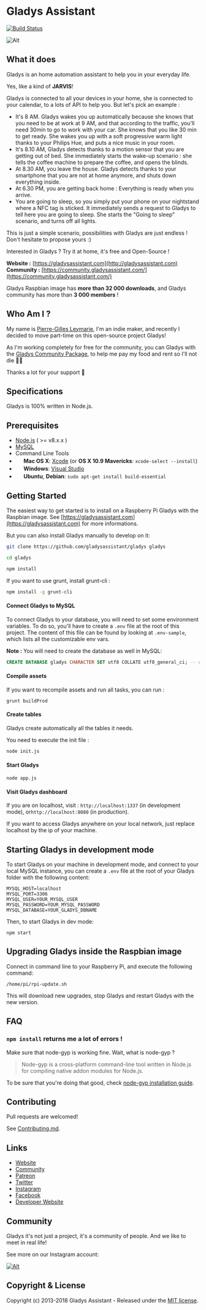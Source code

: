 Gladys Assistant
=======================

[![Build Status](https://travis-ci.org/GladysAssistant/Gladys.svg?branch=master)](https://travis-ci.org/GladysAssistant/Gladys)

![Alt](https://gladysassistant.com/assets/images/presentation/facebook_share_gladys.jpg)

What it does
-------------

Gladys is an home automation assistant to help you in your everyday life.

Yes, like a kind of **JARVIS**!

Gladys is connected to all your devices in your home, she is connected to your calendar, to a lots of API to help you. But let's pick an example :

- It's 8 AM. Gladys wakes you up automatically because she knows that you need to be at work at 9 AM, and that according to the traffic, you'll need 30min to go to work with your car. She knows that you like 30 min to get ready.
She wakes you up with a soft progressive warm light thanks to your Philips Hue, and puts a nice music in your room.
- It's 8.10 AM, Gladys detects thanks to a motion sensor that you are getting out of bed. She immediately starts the wake-up scenario : she tells the coffee machine to prepare the coffee, and opens the blinds.
- At 8.30 AM, you leave the house. Gladys detects thanks to your smartphone that you are not at home anymore, and shuts down everything inside.
- At 6.30 PM, you are getting back home : Everything is ready when you arrive.
- You are going to sleep, so you simply put your phone on your nightstand where a NFC tag is sticked. It immediately sends a request to Gladys to tell here you are going to sleep. She starts the "Going to sleep" scenario, and turns off all lights.

This is just a simple scenario, possibilities with Gladys are just endless ! Don't hesitate to propose yours :)

Interested in Gladys ? Try it at home, it's free and Open-Source !

**Website :** [https://gladysassistant.com](http://gladysassistant.com) <br>
**Community :** [https://community.gladysassistant.com/](https://community.gladysassistant.com/)

Gladys Raspbian image has **more than 32 000 downloads**, and Gladys community has more than **3 000 members** ! 

Who Am I ?
-------------

My name is [Pierre-Gilles Leymarie](https://twitter.com/pierregillesl), I'm an indie maker, and recently I decided to move part-time on this open-source project Gladys!

As I'm working completely for free for the community, you can Gladys with the [Gladys Community Package](https://gladysassistant.com/gladys-community-package), to help me pay my food and rent so I'll not die 🤤😄

Thanks a lot for your support 🙏

Specifications
-------------

Gladys is 100% written in Node.js.

Prerequisites
-------------

- [Node.js](http://nodejs.org) ( >= v8.x.x )
- [MySQL](http://www.mysql.com/)
- Command Line Tools
 - <img src="http://deluge-torrent.org/images/apple-logo.gif" height="17">&nbsp;**Mac OS X**: [Xcode](https://itunes.apple.com/us/app/xcode/id497799835?mt=12) (or **OS X 10.9 Mavericks**: `xcode-select --install`)
 - <img src="http://dc942d419843af05523b-ff74ae13537a01be6cfec5927837dcfe.r14.cf1.rackcdn.com/wp-content/uploads/windows-8-50x50.jpg" height="17">&nbsp;**Windows**: [Visual Studio](http://www.visualstudio.com/downloads/download-visual-studio-vs#d-express-windows-8)
 - <img src="https://lh5.googleusercontent.com/-2YS1ceHWyys/AAAAAAAAAAI/AAAAAAAAAAc/0LCb_tsTvmU/s46-c-k/photo.jpg" height="17">&nbsp;**Ubuntu**, **Debian**: `sudo apt-get install build-essential`



 
Getting Started
---------------

The easiest way to get started is to install on a Raspberry Pi Gladys with the Raspbian image. See [https://gladysassistant.com](https://gladysassistant.com) for more informations.

But you can also install Gladys manually to develop on it:

```bash
git clone https://github.com/gladysassistant/gladys gladys
```

```bash
cd gladys
```

```bash
npm install
```

If you want to use grunt, install grunt-cli :

```bash
npm install -g grunt-cli
```

#### Connect Gladys to MySQL

To connect Gladys to your database, you will need to set some environment variables.
To do so, you'll have to create a `.env` file at the root of this project. The content of this file can be found by looking at `.env-sample`, which lists all the customizable env vars.

**Note :** You will need to create the database as well in MySQL:

```sql
CREATE DATABASE gladys CHARACTER SET utf8 COLLATE utf8_general_ci; -- or whatever name you've set in your .env file.`
```

#### Compile assets

If you want to recompile assets and run all tasks, you can run :

```
grunt buildProd
```

#### Create tables

Gladys create automatically all the tables it needs.

You need to execute the init file :

```bash
node init.js
```

#### Start Gladys 

```
node app.js
```

#### Visit Gladys dashboard

If you are on localhost, visit : `http://localhost:1337` (in development mode), or`http://localhost:8080` (in production).

If you want to access Gladys anywhere on your local network, just replace localhost by the ip of your machine.

## Starting Gladys in development mode

To start Gladys on your machine in development mode, and connect to your local MySQL instance, you can create a `.env` file at the root of your Gladys folder with the following content: 

```
MYSQL_HOST=localhost
MYSQL_PORT=3306
MYSQL_USER=YOUR_MYSQL_USER
MYSQL_PASSWORD=YOUR_MYSQL_PASSWORD
MYSQL_DATABASE=YOUR_GLADYS_DBNAME
```

Then, to start Gladys in dev mode:

```
npm start
```

## Upgrading Gladys inside the Raspbian image

Connect in command line to your Raspberry Pi, and execute the following command:

```
/home/pi/rpi-update.sh
```

This will download new upgrades, stop Gladys and restart Gladys with the new version.

FAQ
-------------

### `npm install` returns me a lot of errors !

Make sure that node-gyp is working fine. Wait, what is node-gyp ?
>Node-gyp is a cross-platform command-line tool written in Node.js for compiling native addon modules for Node.js.

To be sure that you're doing that good, check [node-gyp installation guide](https://github.com/TooTallNate/node-gyp#installation).


Contributing
-------------

Pull requests are welcomed!

See [Contributing.md](https://github.com/gladysassistant/Gladys/blob/master/.github/CONTRIBUTING.md).

Links
-------------

- [Website](https://gladysassistant.com)
- [Community](https://community.gladysassistant.com/)
- [Patreon](https://www.patreon.com/gladysassistant/overview)
- [Twitter](https://twitter.com/gladysassistant)
- [Instagram](https://www.instagram.com/gladysassistant/)
- [Facebook](https://www.facebook.com/gladysassistant)
- [Developer Website](https://developer.gladysassistant.com)

Community
-------------

Gladys it's not just a project, it's a community of people. And we like to meet in real life!

See more on our Instagram account:

[![Alt](https://gladysassistant.com/assets/images/external/screenshot-instagram.png)](https://www.instagram.com/gladysassistant/)

Copyright & License
-------------

Copyright (c) 2013-2018 Gladys Assistant - Released under the [MIT license](https://github.com/gladysassistant/Gladys/blob/master/LICENSE).
